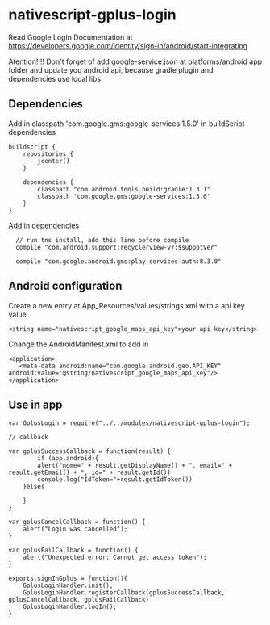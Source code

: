# nativescript-gplus-login

Read Google Login Documentation at https://developers.google.com/identity/sign-in/android/start-integrating

Atention!!!! Don't forget of add google-service.json at platforms/android app folder and update you android api, because gradle plugin
and dependencies use local libs

## Dependencies

Add in classpath 'com.google.gms:google-services:1.5.0' in buildScript dependencies
```
buildscript {
    repositories {
        jcenter()
    }

    dependencies {
        classpath "com.android.tools.build:gradle:1.3.1"
        classpath 'com.google.gms:google-services:1.5.0'
    }
}
```

Add in dependencies 

```
  // run tns install, add this line before compile
  compile "com.android.support:recyclerview-v7:$suppotVer"

  compile "com.google.android.gms:play-services-auth:8.3.0"
```

## Android configuration

Create a new entry at App_Resources/values/strings.xml with a api key value
```
<string name="nativescript_google_maps_api_key">your api key</string>
```
Change the AndroidManifest.xml to add in 

```
<application>
   <meta-data android:name="com.google.android.geo.API_KEY" android:value="@string/nativescript_google_maps_api_key"/>
</application>
```

## Use in app

```
var GplusLogin = require("../../modules/nativescript-gplus-login"); 

// callback

var gplusSuccessCallback = function(result) {  
		if (app.android){
  		alert("nome=" + result.getDisplayName() + ", email=" + result.getEmail() + ", id=" + result.getId())
  		console.log("IdToken="+result.getIdToken())
  	}else{

  	}
}

var gplusCancelCallback = function() {
    alert("Login was cancelled");
}
  
var gplusFailCallback = function() {
    alert("Unexpected error: Cannot get access token");
}

exports.signInGplus = function(){
	GplusLoginHandler.init();
	GplusLoginHandler.registerCallback(gplusSuccessCallback, gplusCancelCallback, gplusFailCallback)
	GplusLoginHandler.logIn();
}

```
